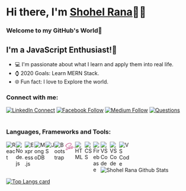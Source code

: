 # Hi there, I'm [Shohel Rana][website]👨‍💻

### Welcome to my GitHub's World👋

## I'm a JavaScript Enthusiast!🚀

- 💻 I'm passionate about what I learn and apply them into real life.
- ⌚ 2020 Goals: Learn MERN Stack.
- 🌐 Fun fact: I love to Explore the world.

### Connect with me:

[![LinkedIn Connect](https://img.shields.io/badge/%20-Connect-black?color=14171A&labelColor=212121&logo=linkedin&logoColor=ffffff)](https://www.linkedin.com/in/shohelranabaig/)
[![Facebook Follow](https://img.shields.io/badge/%20-Follow-black?color=14171A&labelColor=1976d2&logo=facebook&logoColor=ffffff)](https://www.facebook.com/shohelranabeg)
[![Medium Follow](https://img.shields.io/badge/%20-Follow-black?color=14171A&labelColor=1976d2&logo=medium&logoColor=ffffff)](https://medium.com/@shohelranaBaig)
[![Questions](https://img.shields.io/badge/%20-Questions-black?color=14171A&labelColor=fff&logo=stackoverflow&logoColor=0c0d0e26)](https://stackoverflow.com/users/9272724/shohel-rana)
<br />
<br />

### Languages, Frameworks and Tools:

[<img align="left" alt="React" width="26px" src="https://tayabpabel.com/static/media/react.70f87bba.png" />][webdevplaylist]
[<img align="left" alt="Node.js" width="24px" src="https://tayabpabel.com/static/media/nodejs.c502658a.png" />][webdevplaylist]
[<img align="left" alt="Express.js" width="26px" src="https://tayabpabel.com/static/media/expressjs.b62fd807.png" />][webdevplaylist]
[<img align="left" alt="MongoDB" width="30px" src="https://tayabpabel.com/static/media/mongodb.28ec40a4.png" />][webdevplaylist]
[<img align="left" alt="JS" width="24px" src="https://tayabpabel.com/static/media/js.a38d9c99.png" />][webdevplaylist]
[<img align="left" alt="Bootstrap" width="30px" src="https://tayabpabel.com/static/media/bootstrap.7321a5c4.png" />][webdevplaylist]
[<img align="left" alt="Sass" width="26px" src="https://raw.githubusercontent.com/github/explore/80688e429a7d4ef2fca1e82350fe8e3517d3494d/topics/sass/sass.png" />][webdevplaylist]
[<img align="left" alt="HTML" width="26px" src="https://cdn.iconscout.com/icon/free/png-256/html5-40-1175193.png" />][webdevplaylist]
[<img align="left" alt="CSS" width="23px" src="https://tayabpabel.com/static/media/css.92931bf3.png" />][webdevplaylist]
[<img align="left" alt="Firebase" width="20px" src="https://tayabpabel.com/static/media/firebase.c24b6b9c.png" />][webdevplaylist]
[<img align="left" alt="VS Code" width="25px" src="https://tayabpabel.com/static/media/vs-code.e379a736.png" />][webdevplaylist]
[<img align="left" alt="VS Code" width="25px" src="https://git-scm.com/images/logos/downloads/Git-Icon-1788C.png" />][webdevplaylist]
[<img align="left" alt="VS Code" width="28px" src="https://www.flaticon.com/svg/static/icons/svg/25/25231.svg" />][webdevplaylist]
<br />
<br />
<br />
<br />
<img width="550px" alt="Shohel Rana Github Stats"  src="https://github-readme-stats.vercel.app/api?username=Shohelrana63&show_icons=true&theme=radical"/>

[![Top Langs card](https://github-readme-stats.vercel.app/api/top-langs/?username=Shohelrana63&card_width=550&)](https://github.com/Shohelrana63)

[website]: https://shohel-rana.netlify.app/
[medium]: https://medium.com/@shohelranaBaig
[linkedin]: https://www.linkedin.com/in/shohelranabaig/

[webdevplaylist]: https://shohel-rana.netlify.app/
[jsplaylist]: https://shohel-rana.netlify.app/
[cssplaylist]: https://shohel-rana.netlify.app/
[reactplaylist]: https://shohel-rana.netlify.app/